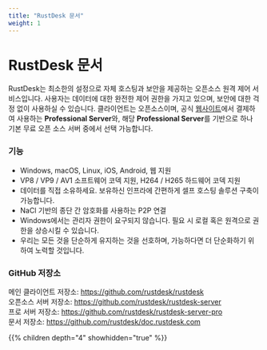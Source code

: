 ```yaml
---
title: "RustDesk 문서"
weight: 1
---
```


# RustDesk 문서

RustDesk는 최소한의 설정으로 자체 호스팅과 보안을 제공하는 오픈소스 원격 제어 서비스입니다. 사용자는 데이터에 대한 완전한 제어 권한을 가지고 있으며, 보안에 대한 걱정 없이 사용하실 수 있습니다. 클라이언트는 오픈소스이며, 공식 [웹사이트](https://rustdesk.com)에서 결제하여 사용하는 **Professional Server**와, 해당 **Professional Server**를 기반으로 하나 기본 무료 오픈 소스 서버 중에서 선택 가능합니다.

### 기능

- Windows, macOS, Linux, iOS, Android, 웹 지원
- VP8 / VP9 / AV1 소프트웨어 코덱 지원, H264 / H265 하드웨어 코덱 지원
- 데이터를 직접 소유하세요. 보유하신 인프라에 간편하게 셀프 호스팅 솔루션 구축이 가능합니다.
- NaCl 기반의 종단 간 암호화를 사용하는 P2P 연결
- Windows에서는 관리자 권한이 요구되지 않습니다. 필요 시 로컬 혹은 원격으로 권한을 상승시킬 수 있습니다.
- 우리는 모든 것을 단순하게 유지하는 것을 선호하며, 가능하다면 더 단순화하기 위하여 노력할 것입니다.

### GitHub 저장소

메인 클라이언트 저장소: <https://github.com/rustdesk/rustdesk></br>
오픈소스 서버 저장소: <https://github.com/rustdesk/rustdesk-server></br>
프로 서버 저장소: <https://github.com/rustdesk/rustdesk-server-pro></br>
문서 저장소: <https://github.com/rustdesk/doc.rustdesk.com></br>

{{% children depth="4" showhidden="true" %}}
